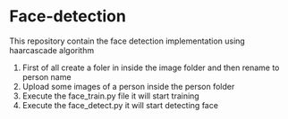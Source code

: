 # Face-detection
This repository contain the face detection implementation using haarcascade algorithm
1. First of all create a foler in inside the image folder and then rename to person name 
2. Upload some images of a person inside the person folder
3. Execute the face_train.py file it will start training 
4. Execute the face_detect.py it will start detecting face 
